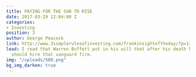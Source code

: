 ```yaml
---
title: PAYING FOR THE SUN TO RISE
date: 2017-03-29 12:04:00 Z
categories:
- Investing
position: 3
author: George Peacock
link: http://www.3simplerulesofinvesting.com/frankinsightoftheday/?p=1327
lead: I read that Warren Buffett put in his will that after his death his trustees
  should hire that vanguard firm.
img: "/uploads/500.png"
bg_img_darken: true
---
```


